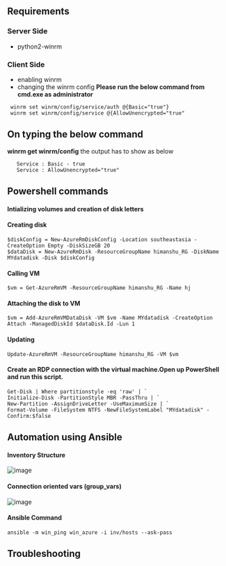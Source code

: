 ## Requirements
### Server Side
- python2-winrm
### Client Side
- enabling winrm
- changing the winrm config
__Please run the below command from cmd.exe as administrator__
```
 winrm set winrm/config/service/auth @{Basic="true"}
 winrm set winrm/config/service @{AllowUnencrypted="true"
```

## On typing the below command 
__winrm get winrm/config__ the output has to show as below
```
   Service : Basic - true
   Service : AllowUnencrypted="true"
```

## Powershell commands
#### Intializing volumes and creation of disk letters
#### Creating disk
```
$diskConfig = New-AzureRmDiskConfig -Location southeastasia -CreateOption Empty -DiskSizeGB 20
$dataDisk = New-AzureRmDisk -ResourceGroupName himanshu_RG -DiskName MYdatadisk -Disk $diskConfig
```

#### Calling VM
```
$vm = Get-AzureRmVM -ResourceGroupName himanshu_RG -Name hj
```

#### Attaching the disk to VM 
``` 
$vm = Add-AzureRmVMDataDisk -VM $vm -Name MYdatadisk -CreateOption Attach -ManagedDiskId $dataDisk.Id -Lun 1
```

#### Updating
```
Update-AzureRmVM -ResourceGroupName himanshu_RG -VM $vm 
```

#### Create an RDP connection with the virtual machine.Open up PowerShell and run this script.

```
Get-Disk | Where partitionstyle -eq 'raw' | `
Initialize-Disk -PartitionStyle MBR -PassThru | `
New-Partition -AssignDriveLetter -UseMaximumSize | `
Format-Volume -FileSystem NTFS -NewFileSystemLabel "MYdatadisk" -Confirm:$false
```

## Automation using Ansible
#### Inventory Structure 
![image](https://user-images.githubusercontent.com/41265279/42834617-ba362fac-8a14-11e8-8076-20020dacc283.png)


#### Connection oriented vars (group_vars)
![image](https://user-images.githubusercontent.com/41265279/42834751-237fbcc6-8a15-11e8-9978-90cf09f4f73a.png)

#### Ansible Command
```
ansible -m win_ping win_azure -i inv/hosts --ask-pass
```

## Troubleshooting
